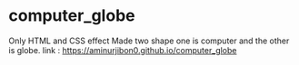 # computer_globe
Only HTML and CSS effect
Made two shape one is computer and the other is globe.
link : https://aminurjibon0.github.io/computer_globe
